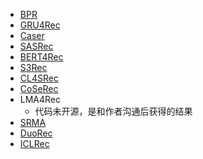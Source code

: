 - [BPR](https://github.com/xiangwang1223/neural_graph_collaborative_filtering)
- [GRU4Rec](https://github.com/slientGe/Sequential_Recommendation_Tensorflow)
- [Caser](https://github.com/graytowne/caser_pytorch)
- [SASRec](https://github.com/kang205/SASRec)
- [BERT4Rec](https://github.com/FeiSun/BERT4Rec)
- [S3Rec](https://github.com/RUCAIBox/CIKM2020-S3Rec)
- [CL4SRec](https://github.com/RuihongQiu/DuoRec/tree/master/recbole/model/sequential_recommender)
- [CoSeRec](https://github.com/YChen1993/CoSeRec)
- LMA4Rec
  - 代码未开源，是和作者沟通后获得的结果
- [SRMA](https://github.com/salesforce/SRMA)
- [DuoRec](https://github.com/RuihongQiu/DuoRec)
- [ICLRec](https://github.com/salesforce/ICLRec)